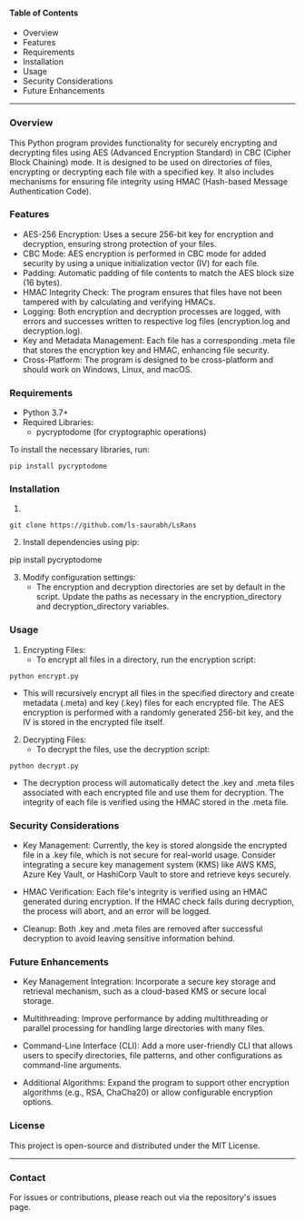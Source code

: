 #### Table of Contents
- Overview
- Features
- Requirements
- Installation
- Usage
- Security Considerations
- Future Enhancements

---

### Overview

This Python program provides functionality for securely encrypting and decrypting files using AES (Advanced Encryption Standard) in CBC (Cipher Block Chaining) mode. It is designed to be used on directories of files, encrypting or decrypting each file with a specified key. It also includes mechanisms for ensuring file integrity using HMAC (Hash-based Message Authentication Code).

### Features

- AES-256 Encryption: Uses a secure 256-bit key for encryption and decryption, ensuring strong protection of your files.
- CBC Mode: AES encryption is performed in CBC mode for added security by using a unique initialization vector (IV) for each file.
- Padding: Automatic padding of file contents to match the AES block size (16 bytes).
- HMAC Integrity Check: The program ensures that files have not been tampered with by calculating and verifying HMACs.
- Logging: Both encryption and decryption processes are logged, with errors and successes written to respective log files (encryption.log and decryption.log).
- Key and Metadata Management: Each file has a corresponding .meta file that stores the encryption key and HMAC, enhancing file security.
- Cross-Platform: The program is designed to be cross-platform and should work on Windows, Linux, and macOS.

### Requirements

- Python 3.7+
- Required Libraries:
  - pycryptodome (for cryptographic operations)

To install the necessary libraries, run:

```
pip install pycryptodome
```

### Installation

1. 
```
git clone https://github.com/ls-saurabh/LsRans
```
2. Install dependencies using pip:

pip install pycryptodome

3. Modify configuration settings:
   - The encryption and decryption directories are set by default in the script. Update the paths as necessary in the encryption_directory and decryption_directory variables.

### Usage

1. Encrypting Files:
   - To encrypt all files in a directory, run the encryption script:

```
python encrypt.py
```

   - This will recursively encrypt all files in the specified directory and create metadata (.meta) and key (.key) files for each encrypted file. The AES encryption is performed with a randomly generated 256-bit key, and the IV is stored in the encrypted file itself.

2. Decrypting Files:
   - To decrypt the files, use the decryption script:

```
python decrypt.py
```

   - The decryption process will automatically detect the .key and .meta files associated with each encrypted file and use them for decryption. The integrity of each file is verified using the HMAC stored in the .meta file.

### Security Considerations

- Key Management: Currently, the key is stored alongside the encrypted file in a .key file, which is not secure for real-world usage. Consider integrating a secure key management system (KMS) like AWS KMS, Azure Key Vault, or HashiCorp Vault to store and retrieve keys securely.
  
- HMAC Verification: Each file's integrity is verified using an HMAC generated during encryption. If the HMAC check fails during decryption, the process will abort, and an error will be logged.

- Cleanup: Both .key and .meta files are removed after successful decryption to avoid leaving sensitive information behind.

### Future Enhancements

- Key Management Integration: Incorporate a secure key storage and retrieval mechanism, such as a cloud-based KMS or secure local storage.
  
- Multithreading: Improve performance by adding multithreading or parallel processing for handling large directories with many files.
  
- Command-Line Interface (CLI): Add a more user-friendly CLI that allows users to specify directories, file patterns, and other configurations as command-line arguments.
  
- Additional Algorithms: Expand the program to support other encryption algorithms (e.g., RSA, ChaCha20) or allow configurable encryption options.

### License

This project is open-source and distributed under the MIT License.

---

### Contact

For issues or contributions, please reach out via the repository's issues page.
